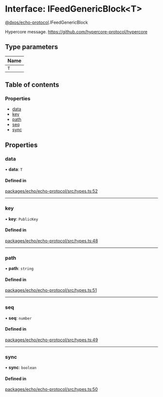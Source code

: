 # Interface: IFeedGenericBlock<T\>

[@dxos/echo-protocol](../modules/dxos_echo_protocol.md).IFeedGenericBlock

Hypercore message.
https://github.com/hypercore-protocol/hypercore

## Type parameters

| Name |
| :------ |
| `T` |

## Table of contents

### Properties

- [data](dxos_echo_protocol.IFeedGenericBlock.md#data)
- [key](dxos_echo_protocol.IFeedGenericBlock.md#key)
- [path](dxos_echo_protocol.IFeedGenericBlock.md#path)
- [seq](dxos_echo_protocol.IFeedGenericBlock.md#seq)
- [sync](dxos_echo_protocol.IFeedGenericBlock.md#sync)

## Properties

### data

• **data**: `T`

#### Defined in

[packages/echo/echo-protocol/src/types.ts:52](https://github.com/dxos/dxos/blob/32ae9b579/packages/echo/echo-protocol/src/types.ts#L52)

___

### key

• **key**: `PublicKey`

#### Defined in

[packages/echo/echo-protocol/src/types.ts:48](https://github.com/dxos/dxos/blob/32ae9b579/packages/echo/echo-protocol/src/types.ts#L48)

___

### path

• **path**: `string`

#### Defined in

[packages/echo/echo-protocol/src/types.ts:51](https://github.com/dxos/dxos/blob/32ae9b579/packages/echo/echo-protocol/src/types.ts#L51)

___

### seq

• **seq**: `number`

#### Defined in

[packages/echo/echo-protocol/src/types.ts:49](https://github.com/dxos/dxos/blob/32ae9b579/packages/echo/echo-protocol/src/types.ts#L49)

___

### sync

• **sync**: `boolean`

#### Defined in

[packages/echo/echo-protocol/src/types.ts:50](https://github.com/dxos/dxos/blob/32ae9b579/packages/echo/echo-protocol/src/types.ts#L50)
